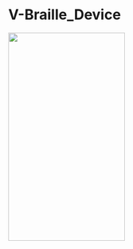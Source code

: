 # V-Braille_Device

<img src="https://github.com/Risk333/V-Braille_Device/assets/100177758/8bedcbe2-bcd2-4373-89ca-9c7e609a25c6" width="234" height="416">
